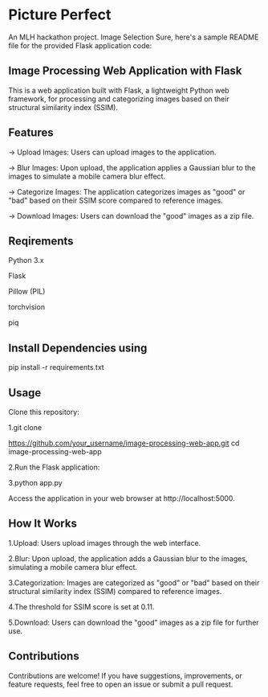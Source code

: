 
# Picture Perfect

An MLH hackathon project. Image Selection Sure, here's a sample README file for the provided Flask application code:


## Image Processing Web Application with Flask

This is a web application built with Flask, a lightweight Python web framework, for processing and categorizing images based on their structural similarity index (SSIM).
## Features

-> Upload Images: Users can upload images to the application.

-> Blur Images: Upon upload, the application applies a Gaussian blur to the images to simulate a mobile camera blur effect.

-> Categorize Images: The application categorizes images as "good" or "bad" based on their SSIM score compared to reference images.

-> Download Images: Users can download the "good" images as a zip file.

## Reqirements
Python 3.x

Flask

Pillow (PIL)

torchvision

piq

## Install Dependencies using

pip install -r requirements.txt
    
## Usage


Clone this repository:

1.git clone

 https://github.com/your_username/image-processing-web-app.git
cd image-processing-web-app

2.Run the Flask application:

3.python app.py

Access the application in your web browser at http://localhost:5000.
## How It Works

1.Upload: Users upload images through the web interface.

2.Blur: Upon upload, the application adds a Gaussian blur to the images, simulating a mobile camera blur effect.

3.Categorization: Images are categorized as "good" or "bad" based on their structural similarity index (SSIM) compared to reference images.

4.The threshold for SSIM score is set at 0.11.

5.Download: Users can download the "good" images as a zip file for further use.
## Contributions

Contributions are welcome! If you have suggestions, improvements, or feature requests, feel free to open an issue or submit a pull request.

